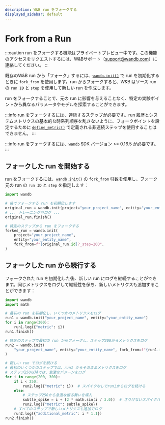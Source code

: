 ```yaml
---
description: W&B run をフォークする
displayed_sidebar: default
---
```



# Fork from a Run
:::caution
run をフォークする機能はプライベートプレビュー中です。この機能のア​​クセスをリクエストするには、W&Bサポート（support@wandb.com）に連絡してください。
:::

既存のW&B run から「フォーク」するには、[`wandb.init()`](../../ref/python/init.md) で run を初期化するときに `fork_from` を使用します。run からフォークすると、W&B はソース run の `run ID` と `step` を使用して新しい run を作成します。

run をフォークすることで、元の run に影響を与えることなく、特定の実験ポイントから異なるパラメータやモデルを探索することができます。

:::info
run をフォークするには、連続するステップが必要です。run 履歴とシステムメトリクスの基本的な時系列順序を乱さないように、フォークポイントを設定するために [`define_metric()`](https://docs.wandb.ai/ref/python/run#define_metric) で定義される非連続ステップを使用することはできません。
:::

:::info
run をフォークするには、[`wandb`](https://pypi.org/project/wandb/) SDK バージョン >= 0.16.5 が必要です。
:::

## フォークした run を開始する

run をフォークするには、[`wandb.init()`](../../ref/python/init.md) の `fork_from` 引数を使用し、フォーク元の run の `run ID` と `step` を指定します：

```python
import wandb

# 後でフォークする run を初期化します
original_run = wandb.init(project="your_project_name", entity="your_entity_name")
# ... トレーニングやログ ...
original_run.finish()

# 特定のステップから run をフォークする
forked_run = wandb.init(
    project="your_project_name",
    entity="your_entity_name",
    fork_from=f"{original_run.id}?_step=200",
)
```

## フォークした run から続行する
フォークされた run を初期化した後、新しい run にログを継続することができます。同じメトリクスをログして継続性を保ち、新しいメトリクスも追加することができます：

```python
import wandb
import math

# 最初の run を初期化し、いくつかのメトリクスをログ
run1 = wandb.init("your_project_name", entity="your_entity_name")
for i in range(300):
    run1.log({"metric": i})
run1.finish()

# 特定のステップで最初の run からフォークし、ステップ200からメトリクスをログ
run2 = wandb.init(
    "your_project_name", entity="your_entity_name", fork_from=f"{run1.id}?_step=200"
)

# 新しい run でログを続ける
# 最初のいくつかのステップでは、run1 からそのままメトリクスをログ
# ステップ250以降では、急激なパターンをログ
for i in range(200, 300):
    if i < 250:
        run2.log({"metric": i})  # スパイクなしでrun1からログを続ける
    else:
        # ステップ250から急激な振る舞いを導入
        subtle_spike = i + (2 * math.sin(i / 3.0))  # さりげないスパイクパターンを適用
        run2.log({"metric": subtle_spike})
    # すべてのステップで新しいメトリクスも追加でログ
    run2.log({"additional_metric": i * 1.1})
run2.finish()
```